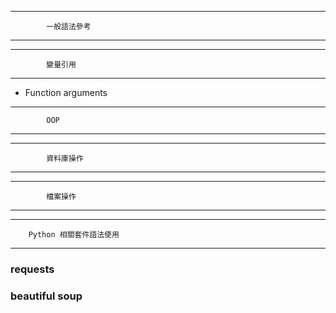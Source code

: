 ----------------------------------------
            一般語法參考
----------------------------------------


----------------------------------------
            變量引用
----------------------------------------
- Function arguments


----------------------------------------
            OOP
----------------------------------------


----------------------------------------
            資料庫操作
----------------------------------------


----------------------------------------
            檔案操作
----------------------------------------


----------------------------------------
        Python 相關套件語法使用
----------------------------------------
### requests ###

### beautiful soup ###

